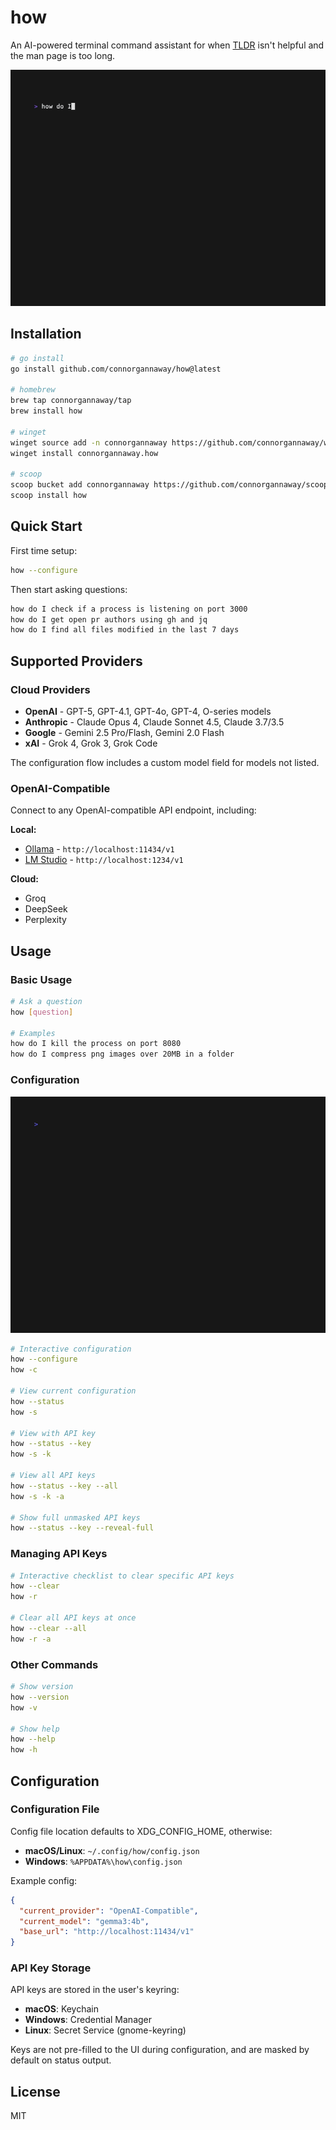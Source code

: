 # how

An AI-powered terminal command assistant for when [TLDR](https://github.com/tldr-pages/tldr) isn't helpful and the man page is too long.

![Demo](demo.gif)

## Installation

```bash
# go install
go install github.com/connorgannaway/how@latest

# homebrew
brew tap connorgannaway/tap
brew install how

# winget
winget source add -n connorgannaway https://github.com/connorgannaway/winget-pkgs
winget install connorgannaway.how

# scoop
scoop bucket add connorgannaway https://github.com/connorgannaway/scoop
scoop install how
```

## Quick Start

First time setup:

```bash
how --configure
```

Then start asking questions:

```bash
how do I check if a process is listening on port 3000
how do I get open pr authors using gh and jq
how do I find all files modified in the last 7 days
```

## Supported Providers

### Cloud Providers

- **OpenAI** - GPT-5, GPT-4.1, GPT-4o, GPT-4, O-series models
- **Anthropic** - Claude Opus 4, Claude Sonnet 4.5, Claude 3.7/3.5
- **Google** - Gemini 2.5 Pro/Flash, Gemini 2.0 Flash
- **xAI** - Grok 4, Grok 3, Grok Code

The configuration flow includes a custom model field for models not listed.

### OpenAI-Compatible

Connect to any OpenAI-compatible API endpoint, including:

**Local:**

- [Ollama](https://ollama.ai) - `http://localhost:11434/v1`
- [LM Studio](https://lmstudio.ai) - `http://localhost:1234/v1`

**Cloud:**

- Groq
- DeepSeek
- Perplexity

## Usage

### Basic Usage

```bash
# Ask a question
how [question]

# Examples
how do I kill the process on port 8080
how do I compress png images over 20MB in a folder
```

### Configuration

![Configuration](configure.gif)

```bash
# Interactive configuration
how --configure
how -c

# View current configuration
how --status
how -s

# View with API key
how --status --key
how -s -k

# View all API keys
how --status --key --all
how -s -k -a

# Show full unmasked API keys
how --status --key --reveal-full
```

### Managing API Keys

```bash
# Interactive checklist to clear specific API keys
how --clear
how -r

# Clear all API keys at once
how --clear --all
how -r -a
```

### Other Commands

```bash
# Show version
how --version
how -v

# Show help
how --help
how -h
```

## Configuration

### Configuration File

Config file location defaults to XDG_CONFIG_HOME, otherwise:

- **macOS/Linux**: `~/.config/how/config.json`
- **Windows**: `%APPDATA%\how\config.json`

Example config:

```json
{
  "current_provider": "OpenAI-Compatible",
  "current_model": "gemma3:4b",
  "base_url": "http://localhost:11434/v1"
}
```

### API Key Storage

API keys are stored in the user's keyring:

- **macOS**: Keychain
- **Windows**: Credential Manager
- **Linux**: Secret Service (gnome-keyring)

Keys are not pre-filled to the UI during configuration, and are masked by default on status output.

## License

MIT
